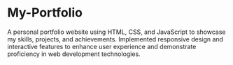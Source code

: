 # My-Portfolio
A personal portfolio website using HTML, CSS, and JavaScript to showcase my skills, projects, and achievements. Implemented responsive design and interactive features to enhance user experience and demonstrate proficiency in web development technologies.
